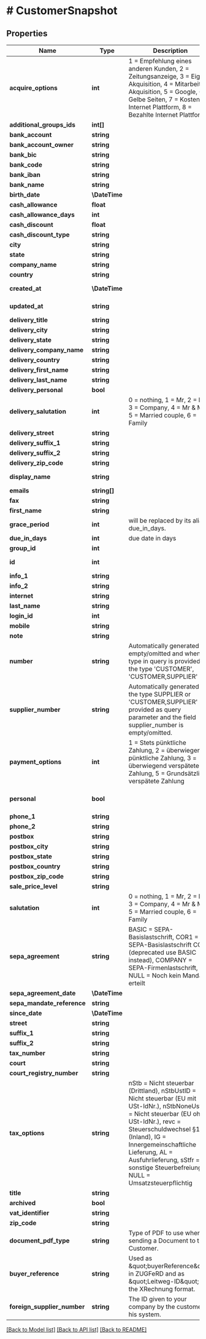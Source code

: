 # # CustomerSnapshot

## Properties

Name | Type | Description | Notes
------------ | ------------- | ------------- | -------------
**acquire_options** | **int** | 1 &#x3D; Empfehlung eines anderen Kunden, 2 &#x3D; Zeitungsanzeige, 3 &#x3D; Eigene Akquisition, 4 &#x3D; Mitarbeiter Akquisition, 5 &#x3D; Google, 6 &#x3D; Gelbe Seiten, 7 &#x3D; Kostenlose Internet Plattform, 8 &#x3D; Bezahlte Internet Plattform | [optional]
**additional_groups_ids** | **int[]** |  | [optional]
**bank_account** | **string** |  | [optional]
**bank_account_owner** | **string** |  | [optional]
**bank_bic** | **string** |  | [optional]
**bank_code** | **string** |  | [optional]
**bank_iban** | **string** |  | [optional]
**bank_name** | **string** |  | [optional]
**birth_date** | **\DateTime** |  | [optional]
**cash_allowance** | **float** |  | [optional]
**cash_allowance_days** | **int** |  | [optional]
**cash_discount** | **float** |  | [optional]
**cash_discount_type** | **string** |  | [optional]
**city** | **string** |  | [optional]
**state** | **string** |  | [optional]
**company_name** | **string** |  |
**country** | **string** |  | [optional]
**created_at** | **\DateTime** |  | [optional] [readonly]
**updated_at** | **string** |  | [optional] [readonly]
**delivery_title** | **string** |  | [optional]
**delivery_city** | **string** |  | [optional]
**delivery_state** | **string** |  | [optional]
**delivery_company_name** | **string** |  | [optional]
**delivery_country** | **string** |  | [optional]
**delivery_first_name** | **string** |  | [optional]
**delivery_last_name** | **string** |  | [optional]
**delivery_personal** | **bool** |  | [optional]
**delivery_salutation** | **int** | 0 &#x3D; nothing, 1 &#x3D; Mr, 2 &#x3D; Mrs, 3 &#x3D; Company, 4 &#x3D; Mr &amp; Mrs, 5 &#x3D; Married couple, 6 &#x3D; Family | [optional]
**delivery_street** | **string** |  | [optional]
**delivery_suffix_1** | **string** |  | [optional]
**delivery_suffix_2** | **string** |  | [optional]
**delivery_zip_code** | **string** |  | [optional]
**display_name** | **string** |  | [optional] [readonly]
**emails** | **string[]** |  | [optional]
**fax** | **string** |  | [optional]
**first_name** | **string** |  | [optional]
**grace_period** | **int** | will be replaced by its alias due_in_days. | [optional]
**due_in_days** | **int** | due date in days | [optional]
**group_id** | **int** |  | [optional]
**id** | **int** |  | [optional] [readonly]
**info_1** | **string** |  | [optional]
**info_2** | **string** |  | [optional]
**internet** | **string** |  | [optional]
**last_name** | **string** |  |
**login_id** | **int** |  | [optional]
**mobile** | **string** |  | [optional]
**note** | **string** |  | [optional]
**number** | **string** | Automatically generated if empty/omitted and when no type in query is provided or the type &#39;CUSTOMER&#39;, &#39;CUSTOMER,SUPPLIER&#39; | [optional]
**supplier_number** | **string** | Automatically generated if the type SUPPLIER or &#39;CUSTOMER,SUPPLIER&#39; is provided as query parameter and the field supplier_number is empty/omitted. | [optional]
**payment_options** | **int** | 1 &#x3D; Stets pünktliche Zahlung, 2 &#x3D; überwiegend pünktliche Zahlung, 3 &#x3D; überwiegend verspätete Zahlung, 5 &#x3D; Grundsätzlich verspätete Zahlung | [optional]
**personal** | **bool** |  | [optional] [default to false]
**phone_1** | **string** |  | [optional]
**phone_2** | **string** |  | [optional]
**postbox** | **string** |  | [optional]
**postbox_city** | **string** |  | [optional]
**postbox_state** | **string** |  | [optional]
**postbox_country** | **string** |  | [optional]
**postbox_zip_code** | **string** |  | [optional]
**sale_price_level** | **string** |  | [optional]
**salutation** | **int** | 0 &#x3D; nothing, 1 &#x3D; Mr, 2 &#x3D; Mrs, 3 &#x3D; Company, 4 &#x3D; Mr &amp; Mrs, 5 &#x3D; Married couple, 6 &#x3D; Family | [optional]
**sepa_agreement** | **string** | BASIC &#x3D; SEPA-Basislastschrift, COR1 &#x3D; SEPA-Basislastschrift COR1 (deprecated use BASIC instead), COMPANY &#x3D; SEPA-Firmenlastschrift, NULL &#x3D; Noch kein Mandat erteilt | [optional]
**sepa_agreement_date** | **\DateTime** |  | [optional]
**sepa_mandate_reference** | **string** |  | [optional]
**since_date** | **\DateTime** |  | [optional]
**street** | **string** |  | [optional]
**suffix_1** | **string** |  | [optional]
**suffix_2** | **string** |  | [optional]
**tax_number** | **string** |  | [optional]
**court** | **string** |  | [optional]
**court_registry_number** | **string** |  | [optional]
**tax_options** | **string** | nStb &#x3D; Nicht steuerbar (Drittland), nStbUstID &#x3D; Nicht steuerbar (EU mit USt-IdNr.), nStbNoneUstID &#x3D; Nicht steuerbar (EU ohne USt-IdNr.), revc &#x3D; Steuerschuldwechsel §13b (Inland), IG &#x3D; Innergemeinschaftliche Lieferung, AL &#x3D; Ausfuhrlieferung, sStfr &#x3D; sonstige Steuerbefreiung, NULL &#x3D; Umsatzsteuerpflichtig | [optional]
**title** | **string** |  | [optional]
**archived** | **bool** |  | [optional]
**vat_identifier** | **string** |  | [optional]
**zip_code** | **string** |  | [optional]
**document_pdf_type** | **string** | Type of PDF to use when sending a Document to the Customer. | [optional] [default to 'default']
**buyer_reference** | **string** | Used as \&quot;buyerReference\&quot; in ZUGFeRD and as \&quot;Leitweg-ID\&quot; in the XRechnung format. | [optional]
**foreign_supplier_number** | **string** | The ID given to your company by the customer in his system. | [optional]

[[Back to Model list]](../../README.md#models) [[Back to API list]](../../README.md#endpoints) [[Back to README]](../../README.md)
